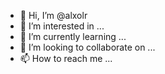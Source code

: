 - 👋 Hi, I’m @alxolr
- 👀 I’m interested in ...
- 🌱 I’m currently learning ...
- 💞️ I’m looking to collaborate on ...
- 📫 How to reach me ...

<!---
alxolr/alxolr is a ✨ special ✨ repository because its `README.md` (this file) appears on your GitHub profile.
You can click the Preview link to take a look at your changes.
--->
